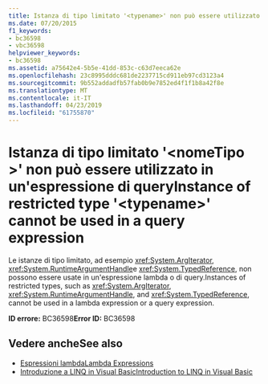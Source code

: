 ```yaml
---
title: Istanza di tipo limitato '<typename>' non può essere utilizzato in un'espressione di query
ms.date: 07/20/2015
f1_keywords:
- bc36598
- vbc36598
helpviewer_keywords:
- bc36598
ms.assetid: a75642e4-5b5e-41dd-853c-c63d7eeca62e
ms.openlocfilehash: 23c8995dddc681de2237715cd911eb97cd3123a4
ms.sourcegitcommit: 9b552addadfb57fab0b9e7852ed4f1f1b8a42f8e
ms.translationtype: MT
ms.contentlocale: it-IT
ms.lasthandoff: 04/23/2019
ms.locfileid: "61755870"
---
```

# <a name="instance-of-restricted-type-typename-cannot-be-used-in-a-query-expression"></a><span data-ttu-id="dbc0d-102">Istanza di tipo limitato '\<nomeTipo >' non può essere utilizzato in un'espressione di query</span><span class="sxs-lookup"><span data-stu-id="dbc0d-102">Instance of restricted type '\<typename>' cannot be used in a query expression</span></span>
<span data-ttu-id="dbc0d-103">Le istanze di tipo limitato, ad esempio <xref:System.ArgIterator>, <xref:System.RuntimeArgumentHandle>e <xref:System.TypedReference>, non possono essere usate in un'espressione lambda o di query.</span><span class="sxs-lookup"><span data-stu-id="dbc0d-103">Instances of restricted types, such as <xref:System.ArgIterator>, <xref:System.RuntimeArgumentHandle>, and <xref:System.TypedReference>, cannot be used in a lambda expression or a query expression.</span></span>  
  
 <span data-ttu-id="dbc0d-104">**ID errore:** BC36598</span><span class="sxs-lookup"><span data-stu-id="dbc0d-104">**Error ID:** BC36598</span></span>  
  
## <a name="see-also"></a><span data-ttu-id="dbc0d-105">Vedere anche</span><span class="sxs-lookup"><span data-stu-id="dbc0d-105">See also</span></span>

- [<span data-ttu-id="dbc0d-106">Espressioni lambda</span><span class="sxs-lookup"><span data-stu-id="dbc0d-106">Lambda Expressions</span></span>](../../visual-basic/programming-guide/language-features/procedures/lambda-expressions.md)
- [<span data-ttu-id="dbc0d-107">Introduzione a LINQ in Visual Basic</span><span class="sxs-lookup"><span data-stu-id="dbc0d-107">Introduction to LINQ in Visual Basic</span></span>](../../visual-basic/programming-guide/language-features/linq/introduction-to-linq.md)
